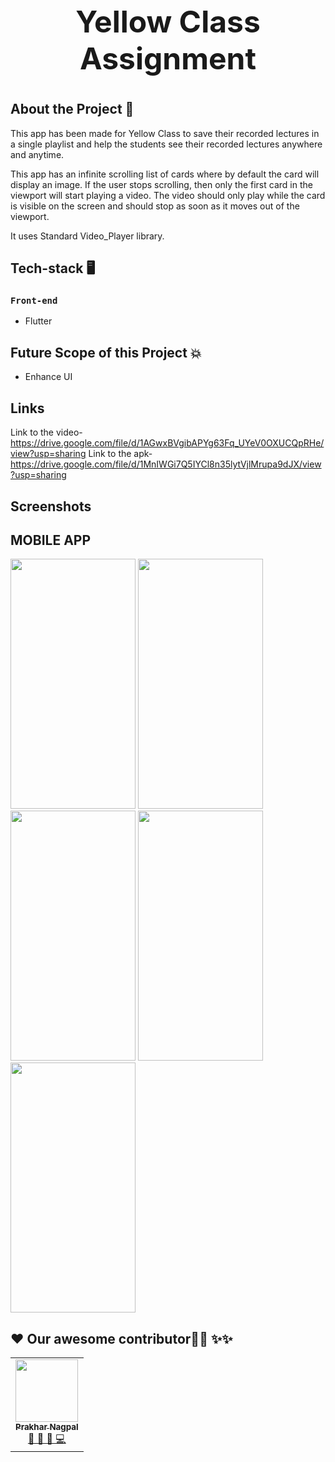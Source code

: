 <h1 style="text-align:center; font-size:3rem">Yellow Class Assignment<h1>

## About the Project :thought_balloon:

This app has been made for Yellow Class to save their recorded lectures in a single playlist and help the students see their recorded lectures anywhere and anytime.
  
This app has an infinite scrolling list of cards where by default the card will display an image. If the user stops scrolling, then only the first card in the viewport will start playing a video. The video should only play while the card is visible on the screen and should stop as soon as it moves out of the viewport.

 It uses Standard Video_Player library.

## Tech-stack 🖥
### `Front-end`
- Flutter



## Future Scope of this Project 💥

- Enhance UI

## Links 

Link to the video- https://drive.google.com/file/d/1AGwxBVgibAPYg63Fq_UYeV0OXUCQpRHe/view?usp=sharing
Link to the apk- https://drive.google.com/file/d/1MnIWGi7Q5IYCl8n35lytVjlMrupa9dJX/view?usp=sharing

## Screenshots
## MOBILE APP
  
 <img src ='https://user-images.githubusercontent.com/53858906/177024472-b832f148-fed8-44a6-9c78-82fa60516ee7.jpg'
 height=400 width=200 />
 <img src ='https://user-images.githubusercontent.com/53858906/177024489-58df41e9-f5e2-4a61-9e43-d2cd5396064d.jpg' height=400 width=200 />
 <img src ='https://user-images.githubusercontent.com/53858906/177024498-c3f9be5a-978c-45a4-9b8a-3fb51bbb2269.jpg' height=400 width=200 />
 <img src ='https://user-images.githubusercontent.com/53858906/177024524-1d345ce5-e148-4103-8d31-eecf145ac611.jpg' height=400 width=200 />
 <img src ='https://user-images.githubusercontent.com/53858906/177024551-5c594f93-77d2-46d1-aa6d-dc748741cd55.jpg' height=400 width=200 />
  


## ❤️ Our awesome contributor:technologist: ✨✨
<table>
  <tr>
    <td align="center">
            <a href="https://github.com/PrakharNagpal">
              <img src="https://avatars.githubusercontent.com/u/53858906?v=4" width="100px" alt=""/><br />
              <sub><b>Prakhar Nagpal</b></sub>
            </a><br/>
            <a href="https://github.com/PrakharNagpal">   
                👑 👀 💬 💻
            </a>
          </td>
    
  </tr>
</table>
